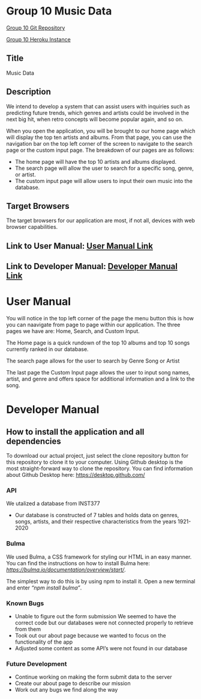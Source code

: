 # Group 10 Music Data

[Group 10 Git Repository](https://github.com/annachk/Group10-Final-INST377SP2021)

[Group 10 Heroku Instance](https://group10-final-inst377.herokuapp.com/index.html)

## Title
Music Data

## Description
We intend to develop a system that can assist users with inquiries such as predicting future trends, which genres and artists could be involved in the next big hit, when retro concepts will become popular again, and so on. 

When you open the application, you will be brought to our home page which will display the top ten artists and albums. From that page, you can use the navigation bar on the top left corner of the screen to navigate to the search page or the custom input page. The breakdown of our pages are as follows:

- The home page will have the top 10 artists and albums displayed. 
- The search page will allow the user to search for a specific song, genre, or artist.
- The custom input page will allow users to input their own music into the database.

## Target Browsers
The target browsers for our application are most, if not all, devices with web browser capabilities.

## Link to User Manual: [User Manual Link](#user-manual)
 
## Link to Developer Manual: [Developer Manual Link](#developer-manual)

# User Manual
You will notice in the top left corner of the page the menu button this is how you can naavigate from page to page within our application. The three pages we have are: Home, Search, and Custom Input. 

The Home page is a quick rundown of the top 10 albums and top 10 songs currently ranked in our database.  

The search page allows for the user to search by Genre Song or Artist

The last page the Custom Input page allows the user to input song names, artist, and genre and offers space for additional information and a link to the song. 

# Developer Manual

## How to install the application and all dependencies
To download our actual project, just select the clone repository button for this repository to clone it to your computer. Using Github desktop is the most straight-forward way to clone the repository. You can find information about Github Desktop here: https://desktop.github.com/

### API 
We utalized a database from INST377 
* Our database is constructed of 7 tables and holds data on genres, songs, artists, and their respective characteristics from the years 1921-2020

### Bulma
We used Bulma, a CSS framework for styling our HTML in an easy manner. You can find the instructions on how to install Bulma here: *https://bulma.io/documentation/overview/start/*. 

The simplest way to do this is by using npm to install it. Open a new terminal and enter *“npm install bulma”*.


### Known Bugs
* Unable to figure out the form submission
    We seemed to have the correct code but our databases were not connected properly to retrieve from them
* Took out our about page because we wanted to focus on the functionality of the app
* Adjusted some content as some API’s were not found in our database



### Future Development
* Continue working on making the form submit data to the server
* Create our about page to describe our mission
* Work out any bugs we find along the way


